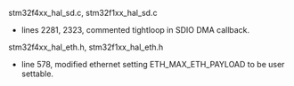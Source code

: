 

stm32f4xx_hal_sd.c, stm32f1xx_hal_sd.c

 - lines 2281, 2323, commented tightloop in SDIO DMA callback.
 

stm32f4xx_hal_eth.h, stm32f1xx_hal_eth.h

 - line 578, modified ethernet setting ETH_MAX_ETH_PAYLOAD to be user settable.